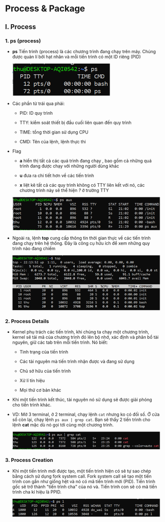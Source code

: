# Process & Package

## I. Process

### 1. ps (process)

- **ps** Tiến trình (process) là các chương trình đang chạy trên máy. Chúng được quản lí bởi hạt nhân và mỗi tiến trình có một ID riêng (PID)

  ![ps](picture/ps.png)

- Các phần từ trái qua phải:

  - PID: ID quy trình

  - TTY: kiểm soát thiết bị đầu cuối liên quan đến quy trình

  - TIME: tổng thời gian sử dụng CPU

  - CMD: Tên của lệnh, lệnh thực thi

- Flag

  - **a** hiển thị tất cả các quá trình đang chạy , bao gồm cả những quá trình đang được chạy vởi những người dùng khác

  - **u** đưa ra chi tiết hơn về các tiến trình

  - **x** liệt kê tất cả các quy trình không có TTY liên kết với nó, các chương trình này sẽ thể hiện *?* ở trường TTY

  ![psaux](picture/psaux.png)

- Ngoài ra, lệnh **top** cung cấp thông tin thời gian thực về các tiến trình đang chạy trên hệ thống. Đây là công cụ hữu ích để xem những quy trình nào đang chiếm

  ![top](picture/top.png)

### 2. Process Details

- Kernel phụ trách các tiến trình, khi chúng ta chạy một chương trình, kernel sẽ tải mã của chương trình đó lên bộ nhớ, xác định và phân bổ tài nguyên, giữ các tab trên mỗi tiến trình. Nó biết:

  - Tình trạng của tiến trình

  - Các tài nguyên mà tiến trình nhận được và đang sử dụng

  - Chủ sở hữu của tiến trình

  - Xử lí tín hiệu

  - Mọi thứ cơ bản khác

- Khi một tiến trình kết thúc, tài nguyên nó sử dụng sẽ được giải phóng cho tiến trình khác.

- VD: Mở 3 terminal, ở 2 terminal, chạy lệnh ```cat``` nhưng ko có đối số. Ở cửa sổ còn lại, chạy lệnh ```ps aux | grep cat```. Bạn sẽ thấy 2 tiến trình cho lệnh **cat** mặc dù nó gọi tới cùng một chương trình.

  ![3terminal](picture/3terminal.png)

### 3. Process Creation

- Khi một tiến trình mới được tạo, một tiến trình hiện có sẽ tự sao chép bằng cách sử dụng fork system call. Fork system call sẽ tạo một tiến trình con gần như giống hệt và nó có mã tiến trình mới (PID). Tiến trình gốc sẽ trở thành "tiến trình cha" của nó và. Tiến trình con sẽ có mã tiến trình cha kí hiệu là PPID.

  ![ps-l](picture/ps-l.png)